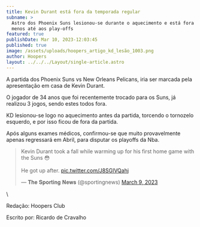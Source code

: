 ```yaml
---
title: Kevin Durant está fora da temporada regular
subname: >
  Astro dos Phoenix Suns lesionou-se durante o aquecimento e está fora pelo
  menos até aos play-offs 
featured: true
publishDate: Mar 10, 2023-12:03:45
published: true
image: /assets/uploads/hoopers_artigo_kd_lesão_1003.png
author: Hoopers
layout: ../../../Layout/single-article.astro
---
```

<!--StartFragment-->

A partida dos Phoenix Suns vs New Orleans Pelicans, iria ser marcada pela apresentação em casa de Kevin Durant. 

O jogador de 34 anos que foi recentemente trocado para os Suns, já realizou 3 jogos, sendo estes todos fora.



KD lesionou-se logo no aquecimento antes da partida, torcendo o tornozelo esquerdo, e por isso ficou de fora da partida. 

Após alguns exames médicos, confirmou-se que muito provavelmente apenas regressará em Abril, para disputar os playoffs da Nba.

<!--StartFragment-->

<blockquote class="twitter-tweet"><p lang="en" dir="ltr">Kevin Durant took a fall while warming up for his first home game with the Suns 😳<br><br>He got up after. <a href="https://t.co/J8SGlVQahj">pic.twitter.com/J8SGlVQahj</a></p>&mdash; 𝐓𝐡𝐞 𝐒𝐩𝐨𝐫𝐭𝐢𝐧𝐠 𝐍𝐞𝐰𝐬 (@sportingnews) <a href="https://twitter.com/sportingnews/status/1633633264685531136?ref_src=twsrc%5Etfw">March 9, 2023</a></blockquote> <script async src="https://platform.twitter.com/widgets.js" charset="utf-8"></script>

<!--EndFragment-->\
R﻿edação: Hoopers Club 

E﻿scrito por: Ricardo de Cravalho



<!--EndFragment-->